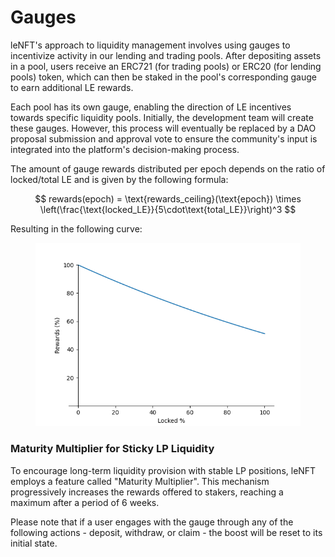 # Gauges

leNFT's approach to liquidity management involves using gauges to incentivize activity in our lending and trading pools. After depositing assets in a pool, users receive an ERC721 (for trading pools) or ERC20 (for lending pools) token, which can then be staked in the pool's corresponding gauge to earn additional LE rewards.

Each pool has its own gauge, enabling the direction of LE incentives towards specific liquidity pools. Initially, the development team will create these gauges. However, this process will eventually be replaced by a DAO proposal submission and approval vote to ensure the community's input is integrated into the platform's decision-making process.

The amount of gauge rewards distributed per epoch depends on the ratio of locked/total LE and is given by the following formula:

$$
rewards(epoch) = \text{rewards_ceiling}(\text{epoch}) \times \left(\frac{\text{locked_LE}}{5\cdot\text{total_LE}}\right)^3
$$

Resulting in the following curve:

<figure><img src="../.gitbook/assets/rewards.png" alt=""><figcaption></figcaption></figure>

### Maturity Multiplier for Sticky LP Liquidity

To encourage long-term liquidity provision with stable LP positions, leNFT employs a feature called "Maturity Multiplier". This mechanism progressively increases the rewards offered to stakers, reaching a maximum after a period of 6 weeks.

Please note that if a user engages with the gauge through any of the following actions - deposit, withdraw, or claim - the boost will be reset to its initial state.

